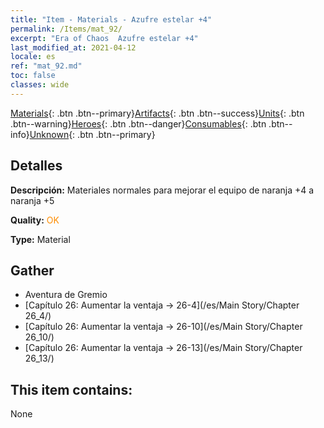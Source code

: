 ```yaml
---
title: "Item - Materials - Azufre estelar +4"
permalink: /Items/mat_92/
excerpt: "Era of Chaos  Azufre estelar +4"
last_modified_at: 2021-04-12
locale: es
ref: "mat_92.md"
toc: false
classes: wide
---
```

 [Materials](/es/Items/){: .btn .btn--primary}[Artifacts](/es/Items/Artifacts/){: .btn .btn--success}[Units](/es/Items/Units/){: .btn .btn--warning}[Heroes](/es/Items/Heroes/){: .btn .btn--danger}[Consumables](/es/Items/Consumables/){: .btn .btn--info}[Unknown](/es/Items/Unknown/){: .btn .btn--primary}

## Detalles
 **Descripción:** Materiales normales para mejorar el equipo de naranja +4 a naranja +5

 **Quality:** <span style="color: #FF8C00">OK</span>

 **Type:** Material

## Gather

*    Aventura de Gremio 
*    [Capítulo 26: Aumentar la ventaja -> 26-4](/es/Main Story/Chapter 26_4/) 
*    [Capítulo 26: Aumentar la ventaja -> 26-10](/es/Main Story/Chapter 26_10/) 
*    [Capítulo 26: Aumentar la ventaja -> 26-13](/es/Main Story/Chapter 26_13/) 

## This item contains:

  None

